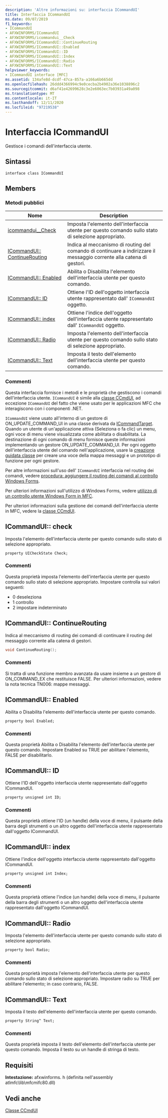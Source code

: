 ```yaml
---
description: 'Altre informazioni su: interfaccia ICommandUI'
title: Interfaccia ICommandUI
ms.date: 09/07/2019
f1_keywords:
- ICommandUI
- AFXWINFORMS/ICommandUI
- AFXWINFORMS/icommandui__Check
- AFXWINFORMS/ICommandUI::ContinueRouting
- AFXWINFORMS/ICommandUI::Enabled
- AFXWINFORMS/ICommandUI::ID
- AFXWINFORMS/ICommandUI::Index
- AFXWINFORMS/ICommandUI::Radio
- AFXWINFORMS/ICommandUI::Text
helpviewer_keywords:
- ICommandUI interface [MFC]
ms.assetid: 134afe8d-dcdf-47ca-857a-a166a6b665dd
ms.openlocfilehash: 26ddd4366994c9e0cecba2b4902a36e1038896c2
ms.sourcegitcommit: d6af41e42699628c3e2e6063ec7b03931a49a098
ms.translationtype: MT
ms.contentlocale: it-IT
ms.lasthandoff: 12/11/2020
ms.locfileid: "97219538"
---
```

# <a name="icommandui-interface"></a>Interfaccia ICommandUI

Gestisce i comandi dell'interfaccia utente.

## <a name="syntax"></a>Sintassi

```
interface class ICommandUI
```

## <a name="members"></a>Members

### <a name="public-methods"></a>Metodi pubblici

|Nome|Description|
|----------|-----------------|
|[icommandui__Check](#check)|Imposta l'elemento dell'interfaccia utente per questo comando sullo stato di selezione appropriato.|
|[ICommandUI:: ContinueRouting](#continuerouting)|Indica al meccanismo di routing del comando di continuare a indirizzare il messaggio corrente alla catena di gestori.|
|[ICommandUI:: Enabled](#enabled)|Abilita o Disabilita l'elemento dell'interfaccia utente per questo comando.|
|[ICommandUI:: ID](#id)|Ottiene l'ID dell'oggetto interfaccia utente rappresentato dall' `ICommandUI` oggetto.|
|[ICommandUI:: index](#index)|Ottiene l'indice dell'oggetto dell'interfaccia utente rappresentato dall' `ICommandUI` oggetto.|
|[ICommandUI:: Radio](#radio)|Imposta l'elemento dell'interfaccia utente per questo comando sullo stato di selezione appropriato.|
|[ICommandUI:: Text](#text)|Imposta il testo dell'elemento dell'interfaccia utente per questo comando.|

### <a name="remarks"></a>Commenti

Questa interfaccia fornisce i metodi e le proprietà che gestiscono i comandi dell'interfaccia utente. `ICommandUI` è simile alla [classe CCmdUI](../../mfc/reference/ccmdui-class.md), ad eccezione `ICommandUI` del fatto che viene usato per le applicazioni MFC che interagiscono con i componenti .NET.

`ICommandUI` viene usato all'interno di un gestore di ON_UPDATE_COMMAND_UI in una classe derivata da [ICommandTarget](../../mfc/reference/icommandtarget-interface.md). Quando un utente di un'applicazione attiva (Seleziona o fa clic) un menu, ogni voce di menu viene visualizzata come abilitata o disabilitata. La destinazione di ogni comando di menu fornisce queste informazioni implementando un gestore ON_UPDATE_COMMAND_UI. Per ogni oggetto dell'interfaccia utente del comando nell'applicazione, usare la [creazione guidata classe](mfc-class-wizard.md) per creare una voce della mappa messaggi e un prototipo di funzione per ogni gestore.

Per altre informazioni sull'uso dell' `ICommandUI` interfaccia nel routing dei comandi, vedere [procedura: aggiungere il routing dei comandi al controllo Windows Forms](../../dotnet/how-to-add-command-routing-to-the-windows-forms-control.md).

Per ulteriori informazioni sull'utilizzo di Windows Forms, vedere [utilizzo di un controllo utente Windows Form in MFC](../../dotnet/using-a-windows-form-user-control-in-mfc.md).

Per ulteriori informazioni sulla gestione dei comandi dell'interfaccia utente in MFC, vedere la [classe CCmdUI](../../mfc/reference/ccmdui-class.md).

## <a name="icommanduicheck"></a><a name="check"></a> ICommandUI:: check

Imposta l'elemento dell'interfaccia utente per questo comando sullo stato di selezione appropriato.

```
property UICheckState Check;
```

### <a name="remarks"></a>Commenti

Questa proprietà imposta l'elemento dell'interfaccia utente per questo comando sullo stato di selezione appropriato. Impostare controlla sui valori seguenti:

- 0 deseleziona
- 1 controllo
- 2 impostare indeterminato

## <a name="icommanduicontinuerouting"></a><a name="continuerouting"></a> ICommandUI:: ContinueRouting

Indica al meccanismo di routing dei comandi di continuare il routing del messaggio corrente alla catena di gestori.

```cpp
void ContinueRouting();
```

### <a name="remarks"></a>Commenti

Si tratta di una funzione membro avanzata da usare insieme a un gestore di ON_COMMAND_EX che restituisce FALSE. Per ulteriori informazioni, vedere la nota tecnica TN006: mappe messaggi.

## <a name="icommanduienabled"></a><a name="enabled"></a> ICommandUI:: Enabled

Abilita o Disabilita l'elemento dell'interfaccia utente per questo comando.

```
property bool Enabled;
```

### <a name="remarks"></a>Commenti

Questa proprietà Abilita o Disabilita l'elemento dell'interfaccia utente per questo comando. Impostare Enabled su TRUE per abilitare l'elemento, FALSE per disabilitarlo.

## <a name="icommanduiid"></a><a name="id"></a> ICommandUI:: ID

Ottiene l'ID dell'oggetto interfaccia utente rappresentato dall'oggetto ICommandUI.

```
property unsigned int ID;
```

### <a name="remarks"></a>Commenti

Questa proprietà ottiene l'ID (un handle) della voce di menu, il pulsante della barra degli strumenti o un altro oggetto dell'interfaccia utente rappresentato dall'oggetto ICommandUI.

## <a name="icommanduiindex"></a><a name="index"></a> ICommandUI:: index

Ottiene l'indice dell'oggetto interfaccia utente rappresentato dall'oggetto ICommandUI.

```
property unsigned int Index;
```

### <a name="remarks"></a>Commenti

Questa proprietà ottiene l'indice (un handle) della voce di menu, il pulsante della barra degli strumenti o un altro oggetto dell'interfaccia utente rappresentato dall'oggetto ICommandUI.

## <a name="icommanduiradio"></a><a name="radio"></a> ICommandUI:: Radio

Imposta l'elemento dell'interfaccia utente per questo comando sullo stato di selezione appropriato.

```
property bool Radio;
```

### <a name="remarks"></a>Commenti

Questa proprietà imposta l'elemento dell'interfaccia utente per questo comando sullo stato di selezione appropriato. Impostare radio su TRUE per abilitare l'elemento; in caso contrario, FALSE.

## <a name="icommanduitext"></a><a name="text"></a> ICommandUI:: Text

Imposta il testo dell'elemento dell'interfaccia utente per questo comando.

```
property String^ Text;
```

### <a name="remarks"></a>Commenti

Questa proprietà imposta il testo dell'elemento dell'interfaccia utente per questo comando. Imposta il testo su un handle di stringa di testo.

## <a name="requirements"></a>Requisiti

**Intestazione:** afxwinforms. h (definita nell'assembly atlmfc\lib\mfcmifc80.dll)

## <a name="see-also"></a>Vedi anche

[Classe CCmdUI](../../mfc/reference/ccmdui-class.md)
